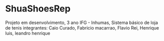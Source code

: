 # ShuaShoesRep
Projeto em desenvolvimento, 3 ano IFG - Inhumas, Sistema básico de loja de tenis
integrantes: Caio Curado, Fabricio macarrao, Flavio Rei, Henrique luis, leandro henrique
